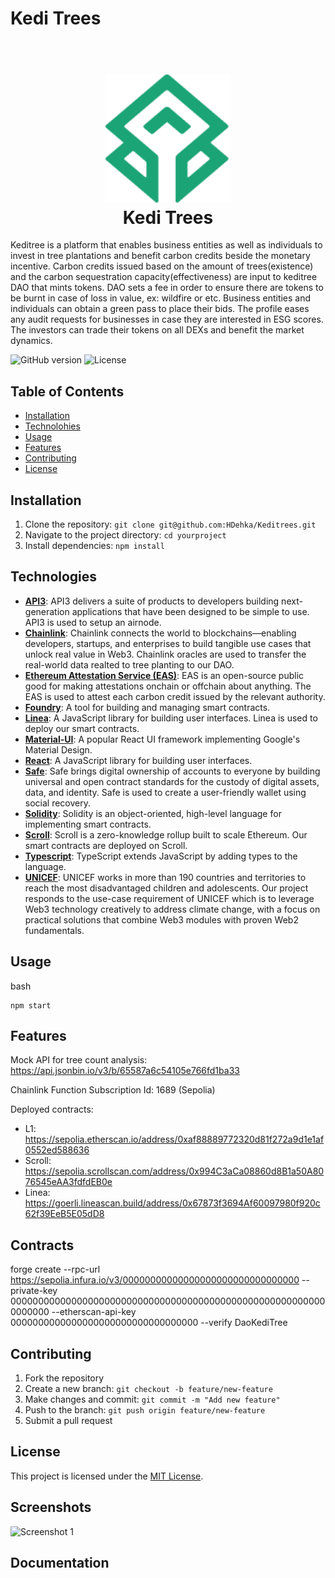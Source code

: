 # Kedi Trees


<h1 align="center">
  <br>
  <img src="frontend/app/assets/logo.png" alt="Kedi Trees" width="200"></a>
  <br>
  Kedi Trees
  <br>
</h1>


Keditree is a platform that enables business entities as well as individuals to invest in tree plantations and benefit carbon credits beside the monetary incentive. Carbon credits issued based on the amount of trees(existence) and the carbon sequestration capacity(effectiveness) are input to keditree DAO that mints tokens. DAO sets a fee in order to ensure there are tokens to be burnt in case of loss in value, ex: wildfire or etc.
Business entities and individuals can obtain a green pass to place their bids. The profile eases any audit requests for businesses in case they are interested in ESG scores.
The investors can trade their tokens on all DEXs and benefit the market dynamics.

![GitHub version](https://img.shields.io/badge/version-1.0.0-blue.svg)
![License](https://img.shields.io/badge/license-MIT-green.svg)

## Table of Contents

- [Installation](#installation)
- [Technolohies](#technologies)
- [Usage](#usage)
- [Features](#features)
- [Contributing](#contributing)
- [License](#license)

## Installation

1. Clone the repository: `git clone git@github.com:HDehka/Keditrees.git`
2. Navigate to the project directory: `cd yourproject`
3. Install dependencies: `npm install`

## Technologies

- [**API3**](https://market.api3.org/dapis): API3 delivers a suite of products to developers building next-generation applications that have been designed to be simple to use. API3 is used to setup an airnode.
- [**Chainlink**](https://chain.link/): Chainlink connects the world to blockchains—enabling developers, startups, and enterprises to build tangible use cases that unlock real value in Web3. Chainlink oracles are used to transfer the real-world data realted to tree planting to our DAO.
- [**Ethereum Attestation Service (EAS)**](https://attest.sh/): EAS is an open-source public good for making attestations onchain or offchain about anything. The EAS is used to attest each carbon credit issued by the relevant authority.
- [**Foundry**](https://foundry.sh/): A tool for building and managing smart contracts.
- [**Linea**](https://docs.linea.build/): A JavaScript library for building user interfaces. Linea is used to deploy our smart contracts.
- [**Material-UI**](https://material-ui.com/): A popular React UI framework implementing Google's Material Design.
- [**React**](https://reactjs.org/): A JavaScript library for building user interfaces.
- [**Safe**](https://safe.global/): Safe brings digital ownership of accounts to everyone by building universal and open contract standards for the custody of digital assets, data, and identity. Safe is used to create a user-friendly wallet using social recovery. 
- [**Solidity**](https://docs.soliditylang.org/en/v0.8.23/): Solidity is an object-oriented, high-level language for implementing smart contracts.
- [**Scroll**](https://docs.scroll.io/en/home/): Scroll is a zero-knowledge rollup built to scale Ethereum. Our smart contracts are deployed on Scroll.
- [**Typescript**](https://www.typescriptlang.org/): TypeScript extends JavaScript by adding types to the language.
- [**UNICEF**](https://www.unicef.org/turkiye/en/conditional-cash-transfer-education-ccte-programme): UNICEF works in more than 190 countries and territories to reach the most disadvantaged children and adolescents. Our project responds to the use-case requirement of UNICEF which is to leverage Web3 technology creatively to address climate change, with a focus on practical solutions that combine Web3 modules with proven Web2 fundamentals.

## Usage

bash

```
npm start
```

## Features

Mock API for tree count analysis: https://api.jsonbin.io/v3/b/65587a6c54105e766fd1ba33

Chainlink Function Subscription Id: 1689 (Sepolia)

Deployed contracts:
- L1: https://sepolia.etherscan.io/address/0xaf88889772320d81f272a9d1e1af0552ed588636 
- Scroll: https://sepolia.scrollscan.com/address/0x994C3aCa08860d8B1a50A8076545eAA3fdfdEB0e
- Linea: https://goerli.lineascan.build/address/0x67873f3694Af60097980f920c62f39EeB5E05dD8

## Contracts

forge create --rpc-url https://sepolia.infura.io/v3/00000000000000000000000000000000 --private-key 0000000000000000000000000000000000000000000000000000000000000000 --etherscan-api-key 0000000000000000000000000000000000 --verify DaoKediTree

## Contributing

1. Fork the repository
2. Create a new branch: `git checkout -b feature/new-feature`
3. Make changes and commit: `git commit -m "Add new feature"`
4. Push to the branch: `git push origin feature/new-feature`
5. Submit a pull request

## License

This project is licensed under the [MIT License](LICENSE).

## Screenshots

![Screenshot 1](screenshots/screenshot1.png)

## Documentation

